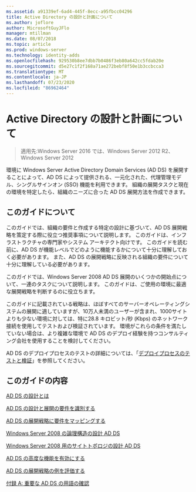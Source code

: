 ```yaml
---
ms.assetid: a91339ef-6ad4-445f-8ecc-a95fbcc04296
title: Active Directory の設計と計画について
ms.author: joflore
author: MicrosoftGuyJFlo
manager: mtillman
ms.date: 08/07/2018
ms.topic: article
ms.prod: windows-server
ms.technology: identity-adds
ms.openlocfilehash: 929530b8ee7dbb7b0486f3eb80a642cc5fdab20e
ms.sourcegitcommit: d5e27c1f2f168a71ae272bebf8f50e1b3ccbcca3
ms.translationtype: MT
ms.contentlocale: ja-JP
ms.lasthandoff: 07/23/2020
ms.locfileid: "86962464"
---
```

# <a name="ad-ds-design-and-planning"></a>Active Directory の設計と計画について

> 適用先:Windows Server 2016 では、Windows Server 2012 R2、Windows Server 2012

環境に Windows Server Active Directory Domain Services (AD DS) を展開することによって、AD DS によって提供される、一元化された、代理管理モデル、シングルサインオン (SSO) 機能を利用できます。 組織の展開タスクと現在の環境を特定したら、組織のニーズに合った AD DS 展開方法を作成できます。

## <a name="about-this-guide"></a>このガイドについて

このガイドでは、組織の要件と作成する特定の設計に基づいて、AD DS 展開戦略を策定する際に役立つ推奨事項について説明します。 このガイドは、インフラストラクチャの専門家やシステム アーキテクト向けです。 このガイドを読む前に、AD DS が機能レベルでどのように機能するかについて十分に理解しておく必要があります。 また、AD DS の展開戦略に反映される組織の要件について十分に理解している必要があります。

このガイドでは、Windows Server 2008 AD DS 展開のいくつかの開始点について、一連のタスクについて説明します。 このガイドは、ご使用の環境に最適な展開戦略を判断するのに役立ちます。

このガイドに記載されている戦略は、ほぼすべてのサーバーオペレーティングシステムの展開に適していますが、10万人未満のユーザーが含まれ、1000サイトよりも少ない環境に対しては、特に28.8 キロビット/秒 (Kbps) のネットワーク接続を使用してテストおよび検証されています。 環境がこれらの条件を満たしていない場合は、より複雑な環境で AD DS のデプロイ経験を持つコンサルティング会社を使用することを検討してください。

AD DS のデプロイプロセスのテストの詳細については、「[デプロイプロセスのテストと検証](/previous-versions/windows/it-pro/windows-server-2003/cc772722(v=ws.10))」を参照してください。

## <a name="in-this-guide"></a>このガイドの内容

[AD DS の設計とは](Understanding-AD-DS-Design.md)

[AD DS の設計と展開の要件を識別する](Identifying-Your-AD-DS-Design-and-Deployment-Requirements.md)

[AD DS の展開戦略に要件をマッピングする](Mapping-Your-Requirements-to-an-AD-DS-Deployment-Strategy.md)

[Windows Server 2008 の論理構造の設計 AD DS](Designing-the-Logical-Structure.md)

[Windows Server 2008 用のサイトトポロジの設計 AD DS](Designing-the-Site-Topology.md)

[AD DS の高度な機能を有効にする](Enabling-Advanced-Features-for-AD-DS.md)

[AD DS の展開戦略の例を評価する](Evaluating-AD-DS-Deployment-Strategy-Examples.md)

[付録 A: 重要な AD DS の用語の確認](Appendix-A--Reviewing-Key-AD-DS-Terms.md)
